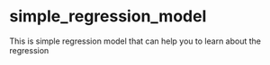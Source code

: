 # simple_regression_model
This is simple regression model that can help you to learn about the regression 
